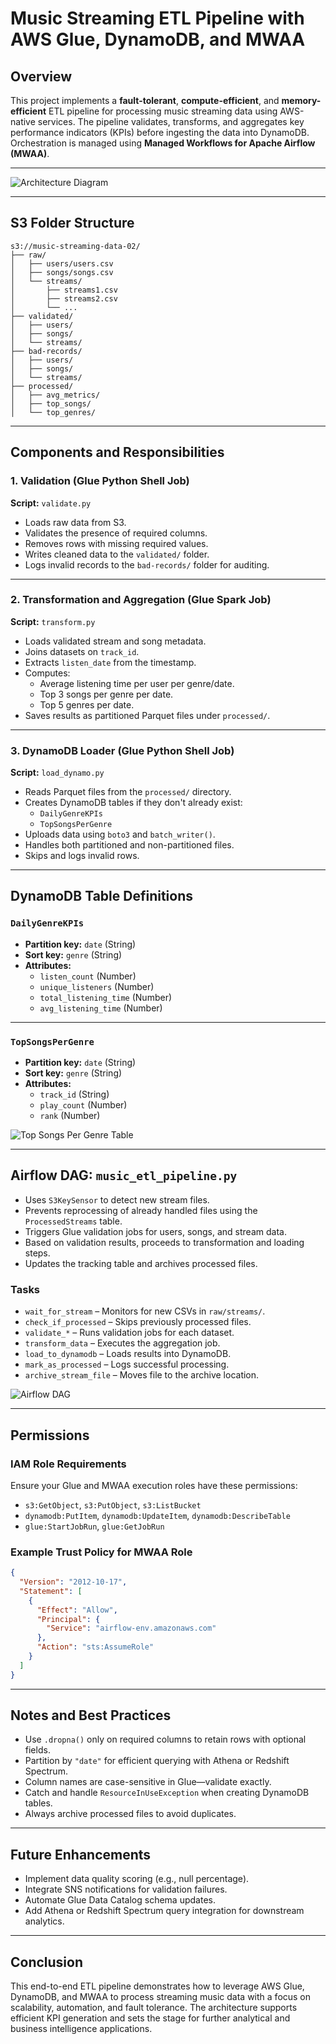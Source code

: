 
# Music Streaming ETL Pipeline with AWS Glue, DynamoDB, and MWAA

## Overview

This project implements a **fault-tolerant**, **compute-efficient**, and **memory-efficient** ETL pipeline for processing music streaming data using AWS-native services. The pipeline validates, transforms, and aggregates key performance indicators (KPIs) before ingesting the data into DynamoDB. Orchestration is managed using **Managed Workflows for Apache Airflow (MWAA)**.

---

![Architecture Diagram](diagram/Architecture-Diagram1.jpg)

---

## S3 Folder Structure

```
s3://music-streaming-data-02/
├── raw/
│   ├── users/users.csv
│   ├── songs/songs.csv
│   └── streams/
│       ├── streams1.csv
│       ├── streams2.csv
│       └── ...
├── validated/
│   ├── users/
│   ├── songs/
│   └── streams/
├── bad-records/
│   ├── users/
│   ├── songs/
│   └── streams/
├── processed/
│   ├── avg_metrics/
│   ├── top_songs/
│   └── top_genres/
```

---

## Components and Responsibilities

### 1. Validation (Glue Python Shell Job)

**Script:** `validate.py`

- Loads raw data from S3.
- Validates the presence of required columns.
- Removes rows with missing required values.
- Writes cleaned data to the `validated/` folder.
- Logs invalid records to the `bad-records/` folder for auditing.

---

### 2. Transformation and Aggregation (Glue Spark Job)

**Script:** `transform.py`

- Loads validated stream and song metadata.
- Joins datasets on `track_id`.
- Extracts `listen_date` from the timestamp.
- Computes:
  - Average listening time per user per genre/date.
  - Top 3 songs per genre per date.
  - Top 5 genres per date.
- Saves results as partitioned Parquet files under `processed/`.

---

### 3. DynamoDB Loader (Glue Python Shell Job)

**Script:** `load_dynamo.py`

- Reads Parquet files from the `processed/` directory.
- Creates DynamoDB tables if they don't already exist:
  - `DailyGenreKPIs`
  - `TopSongsPerGenre`
- Uploads data using `boto3` and `batch_writer()`.
- Handles both partitioned and non-partitioned files.
- Skips and logs invalid rows.

---

## DynamoDB Table Definitions

### `DailyGenreKPIs`

- **Partition key:** `date` (String)  
- **Sort key:** `genre` (String)  
- **Attributes:**
  - `listen_count` (Number)
  - `unique_listeners` (Number)
  - `total_listening_time` (Number)
  - `avg_listening_time` (Number)

---

### `TopSongsPerGenre`

- **Partition key:** `date` (String)  
- **Sort key:** `genre` (String)  
- **Attributes:**
  - `track_id` (String)
  - `play_count` (Number)
  - `rank` (Number)

![Top Songs Per Genre Table](screenshots/TopSongsPerGenre.png)

---

## Airflow DAG: `music_etl_pipeline.py`

- Uses `S3KeySensor` to detect new stream files.
- Prevents reprocessing of already handled files using the `ProcessedStreams` table.
- Triggers Glue validation jobs for users, songs, and stream data.
- Based on validation results, proceeds to transformation and loading steps.
- Updates the tracking table and archives processed files.

### Tasks

- `wait_for_stream` – Monitors for new CSVs in `raw/streams/`.
- `check_if_processed` – Skips previously processed files.
- `validate_*` – Runs validation jobs for each dataset.
- `transform_data` – Executes the aggregation job.
- `load_to_dynamodb` – Loads results into DynamoDB.
- `mark_as_processed` – Logs successful processing.
- `archive_stream_file` – Moves file to the archive location.

![Airflow DAG](screenshots/Dag-Music-ETL.png)

---

## Permissions

### IAM Role Requirements

Ensure your Glue and MWAA execution roles have these permissions:

- `s3:GetObject`, `s3:PutObject`, `s3:ListBucket`
- `dynamodb:PutItem`, `dynamodb:UpdateItem`, `dynamodb:DescribeTable`
- `glue:StartJobRun`, `glue:GetJobRun`

### Example Trust Policy for MWAA Role

```json
{
  "Version": "2012-10-17",
  "Statement": [
    {
      "Effect": "Allow",
      "Principal": {
        "Service": "airflow-env.amazonaws.com"
      },
      "Action": "sts:AssumeRole"
    }
  ]
}
```

---

## Notes and Best Practices

- Use `.dropna()` only on required columns to retain rows with optional fields.
- Partition by `"date"` for efficient querying with Athena or Redshift Spectrum.
- Column names are case-sensitive in Glue—validate exactly.
- Catch and handle `ResourceInUseException` when creating DynamoDB tables.
- Always archive processed files to avoid duplicates.

---

## Future Enhancements

- Implement data quality scoring (e.g., null percentage).
- Integrate SNS notifications for validation failures.
- Automate Glue Data Catalog schema updates.
- Add Athena or Redshift Spectrum query integration for downstream analytics.

---

## Conclusion

This end-to-end ETL pipeline demonstrates how to leverage AWS Glue, DynamoDB, and MWAA to process streaming music data with a focus on scalability, automation, and fault tolerance. The architecture supports efficient KPI generation and sets the stage for further analytical and business intelligence applications.
